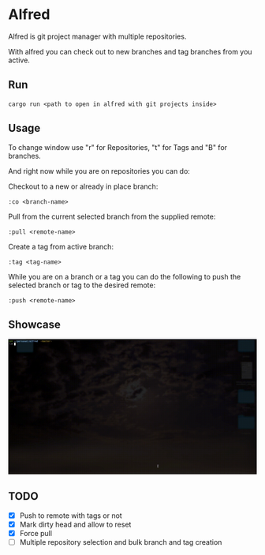 # Alfred
Alfred is git project manager with multiple repositories.

With alfred you can check out to new branches and tag branches from you active.

## Run
```shell
cargo run <path to open in alfred with git projects inside>
```

## Usage
To change window use "r" for Repositories, "t" for Tags and "B" for branches.

And right now while you are on repositories you can do:

Checkout to a new or already in place branch:
```shell
:co <branch-name>
```

Pull from the current selected branch from the supplied remote:
```shell
:pull <remote-name>
```

Create a tag from active branch:
```shell
:tag <tag-name>
```

While you are on a branch or a tag you can do the following to push the 
selected branch or tag to the desired remote:
```shell
:push <remote-name>
```

## Showcase
![](alfred.gif)

## TODO
- [X] Push to remote with tags or not
- [X] Mark dirty head and allow to reset
- [X] Force pull
- [ ] Multiple repository selection and bulk branch and tag creation
